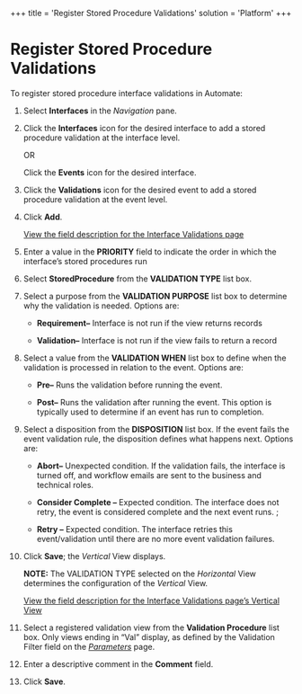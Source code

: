 +++
title = 'Register Stored Procedure Validations'
solution = 'Platform'
+++

# Register Stored Procedure Validations

To register stored procedure interface validations in Automate:

1.  Select **Interfaces** in the *Navigation* pane.

2.  Click the **Interfaces** icon for the desired interface to add a
    stored procedure validation at the interface level.
    
    OR
    
    Click the **Events** icon for the desired interface.

3.  Click the **Validations** icon for the desired event to add a stored
    procedure validation at the event level.

4.  Click **Add**.
    
    [View the field description for the Interface Validations
    page](../Page_Desc/Interface_Validations.htm)

5.  Enter a value in the **PRIORITY** field to indicate the order in
    which the interface’s stored procedures run

6.  Select **StoredProcedure** from the **VALIDATION TYPE** list box.

7.  Select a purpose from the **VALIDATION PURPOSE** list box to
    determine why the validation is needed. Options are:
    
      - **Requirement–** Interface is not run if the view returns
        records
    
      - **Validation–** Interface is not run if the view fails to return
        a record

8.  Select a value from the **VALIDATION WHEN** list box to define when
    the validation is processed in relation to the event. Options are:
    
      - **Pre–** Runs the validation before running the event.
    
      - **Post–** Runs the validation after running the event. This
        option is typically used to determine if an event has run to
        completion.

9.  Select a disposition from the **DISPOSITION** list box. If the event
    fails the event validation rule, the disposition defines what
    happens next. Options are:
    
      - **Abort–** Unexpected condition. If the validation fails, the
        interface is turned off, and workflow emails are sent to the
        business and technical roles.
    
      - **Consider Complete –** Expected condition. The interface does
        not retry, the event is considered complete and the next event
        runs. ;
    
      - **Retry –** Expected condition. The interface retries this
        event/validation until there are no more event validation
        failures.

10. Click **Save**; the *Vertical* View displays.
    
    **NOTE:** The VALIDATION TYPE selected on the *Horizontal* View
    determines the configuration of the *Vertical* View.
    
    [View the field description for the Interface Validations page’s
    Vertical
    View](../Page_Desc/Interface_Validations.htm#InterfaceValidationsV)

11. Select a registered validation view from the **Validation
    Procedure** list box. Only views ending in “Val” display, as defined
    by the Validation Filter field on the
    *[Parameters](../Page_Desc/Parameters.htm)* page.

12. Enter a descriptive comment in the **Comment** field.

13. Click **Save**.
